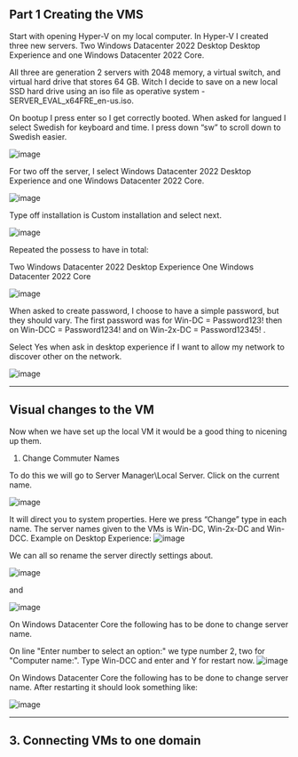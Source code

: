 
## Part 1 Creating the VMS

Start with opening Hyper-V on my local computer. In Hyper-V I created three new servers. Two Windows Datacenter 2022 Desktop Desktop Experience and one Windows Datacenter 2022 Core. 
 
All three are generation 2 servers with 2048 memory, a virtual switch, and virtual hard drive that stores 64 GB. Witch I decide to save on a new local SSD hard drive using an iso file as operative system - SERVER_EVAL_x64FRE_en-us.iso. 

On bootup I press enter so I get correctly booted. When asked for langued I select Swedish for keyboard and time. I press down “sw” to scroll down to Swedish easier.

![image](https://user-images.githubusercontent.com/42642927/217502697-38408719-9a89-41ba-a856-94bcb0720ebe.png)

For two off the server, I select Windows Datacenter 2022 Desktop Experience and one Windows Datacenter 2022 Core.  

![image](https://user-images.githubusercontent.com/42642927/217504280-6685e642-b32c-4d28-bcc6-1d7b4651f814.png)

Type off installation is Custom installation and select next.

![image](https://user-images.githubusercontent.com/42642927/227269220-8a23872e-d986-4f8e-8cce-83d6b9ede402.png)

Repeated the possess to have in total: 

Two Windows Datacenter 2022 Desktop Experience 
One Windows Datacenter 2022 Core 

![image](https://user-images.githubusercontent.com/42642927/217505846-c5964280-3803-4fd0-9474-245b98bcecc6.png)

When asked to create password, I choose to have a simple password, but they should vary. The first password was for Win-DC = Password123! then on Win-DCC = Password1234! and on Win-2x-DC = Password12345! . 

Select Yes when ask in desktop experience if I want to allow my network to discover other on the network.

![image](https://user-images.githubusercontent.com/42642927/217508597-a8497c95-3f64-436a-a55f-8bd6a694439f.png)


---

## Visual changes to the VM

Now when we have set up the local VM it would be a good thing to nicening up them.  


1. Change Commuter Names 

To do this we will go to Server Manager\Local Server.  Click on the current name. 

![image](https://user-images.githubusercontent.com/42642927/227279012-8c568d1c-f513-4ee4-8483-1eeb1d72ac1e.png)

It will direct you to system properties. Here we press “Change” type in each name. The server names given to the VMs is Win-DC, Win-2x-DC and Win-DCC. Example on Desktop Experience: 
![image](https://user-images.githubusercontent.com/42642927/227279375-9ca0efdf-e9b7-4cd4-8882-ac02f88e03e9.png)

We can all so rename the server directly settings about.  

![image](https://user-images.githubusercontent.com/42642927/227324540-fb1397bb-2137-4c8a-a063-7c7a666f3c2a.png)

and

![image](https://user-images.githubusercontent.com/42642927/227324924-bd4b9bef-39e7-4009-8410-3d0153fe0d48.png)




On Windows Datacenter Core the following has to be done to change server name.  

On line "Enter number to select an option:" we type number 2, two for "Computer name:". Type Win-DCC and enter and Y for restart now.
![image](https://user-images.githubusercontent.com/42642927/227312271-f55ccc37-0c5c-4454-a6f5-fc546bb9b965.png)

On Windows Datacenter Core the following has to be done to change server name.  After restarting it should look something like:

![image](https://user-images.githubusercontent.com/42642927/227316136-14d50ced-c173-4ed7-b0d7-8d3e69da9c9c.png)

---

## 3. Connecting VMs to one domain




